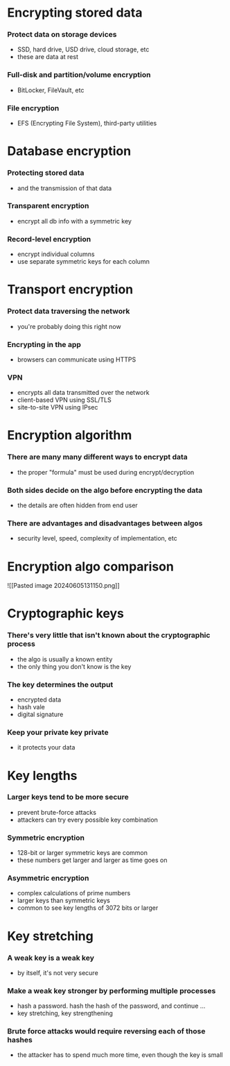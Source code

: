 # Encrypting stored data
### Protect data on storage devices
- SSD, hard drive, USD drive, cloud storage, etc
- these are data at rest
### Full-disk and partition/volume encryption
- BitLocker, FileVault, etc
### File encryption
- EFS (Encrypting File System), third-party utilities
# Database encryption
### Protecting stored data
- and the transmission of that data
### Transparent encryption
- encrypt all db info with a symmetric key
### Record-level encryption
- encrypt individual columns
- use separate symmetric keys for each column
# Transport encryption
### Protect data traversing the network
- you're probably doing this right now
### Encrypting in the app
- browsers can communicate using HTTPS
### VPN
- encrypts all data transmitted over the network
- client-based VPN using SSL/TLS
- site-to-site VPN using IPsec
# Encryption algorithm
### There are many many different ways to encrypt data
- the proper "formula" must be used during encrypt/decryption
### Both sides decide on the algo before encrypting the data
- the details are often hidden from end user
### There are advantages and disadvantages between algos
- security level, speed, complexity of implementation, etc
# Encryption algo comparison
![[Pasted image 20240605131150.png]]
# Cryptographic keys
### There's very little that isn't known about the cryptographic process
- the algo is usually a known entity
- the only thing you don't know is the key
### The key determines the output
- encrypted data
- hash vale
- digital signature
### Keep your private key private
- it protects your data
# Key lengths
### Larger keys tend to be more secure
- prevent brute-force attacks
- attackers can try every possible key combination
### Symmetric encryption
- 128-bit or larger symmetric keys are common
- these numbers get larger and larger as time goes on
### Asymmetric encryption
- complex calculations of prime numbers
- larger keys than symmetric keys
- common to see key lengths of 3072 bits or larger
# Key stretching
### A weak key is a weak key
- by itself, it's not very secure
### Make a weak key stronger by performing multiple processes
- hash a password. hash the hash of the password, and continue ...
- key stretching, key strengthening
### Brute force attacks would require reversing each of those hashes
- the attacker has to spend much more time, even though the key is small